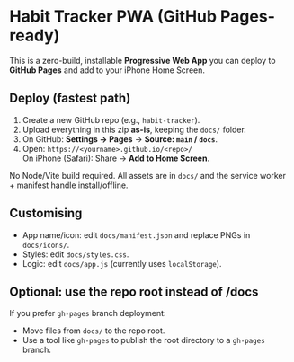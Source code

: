# Habit Tracker PWA (GitHub Pages-ready)

This is a zero-build, installable **Progressive Web App** you can deploy to **GitHub Pages** and add to your iPhone Home Screen.

## Deploy (fastest path)
1. Create a new GitHub repo (e.g., `habit-tracker`).
2. Upload everything in this zip **as-is**, keeping the `docs/` folder.
3. On GitHub: **Settings → Pages** → **Source: `main` / `docs`**.
4. Open: `https://<yourname>.github.io/<repo>/`  
   On iPhone (Safari): Share → **Add to Home Screen**.

No Node/Vite build required. All assets are in `docs/` and the service worker + manifest handle install/offline.

## Customising
- App name/icon: edit `docs/manifest.json` and replace PNGs in `docs/icons/`.
- Styles: edit `docs/styles.css`.
- Logic: edit `docs/app.js` (currently uses `localStorage`).

## Optional: use the repo root instead of /docs
If you prefer `gh-pages` branch deployment:
- Move files from `docs/` to the repo root.
- Use a tool like `gh-pages` to publish the root directory to a `gh-pages` branch.
